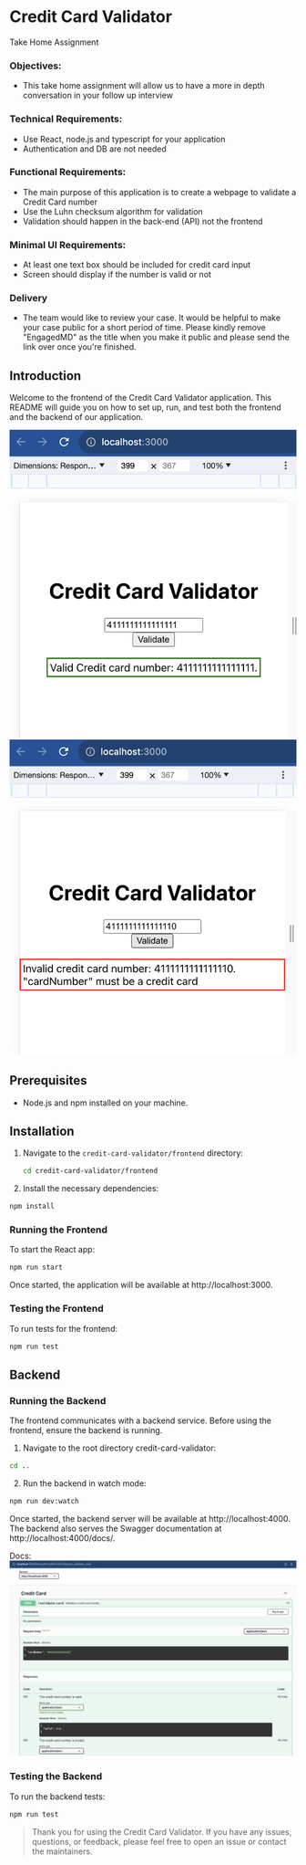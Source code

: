# Credit Card Validator

Take Home Assignment
### Objectives:
  - This take home assignment will allow us to have a more in depth
conversation in your follow up interview
### Technical Requirements:
  - Use React, node.js and typescript for your application
  - Authentication and DB are not needed
  
### Functional Requirements:
  - The main purpose of this application is to create a webpage to validate a Credit Card number
  - Use the Luhn checksum algorithm for validation
  - Validation should happen in the back-end (API) not the frontend
    
### Minimal UI Requirements:
  - At least one text box should be included for credit card input
  - Screen should display if the number is valid or not

### Delivery
  - The team would like to review your case. It would be helpful to make your
case public for a short period of time. Please kindly remove "EngagedMD" as
the title when you make it public and please send the link over once you're
finished.

## Introduction

Welcome to the frontend of the Credit Card Validator application. This README will guide you on how to set up, run, and test both the frontend and the backend of our application.

![Credit Card Validation](public/images/image-1.png)
![Credit Card Validation](public/images/image-3.png)

## Prerequisites

- Node.js and npm installed on your machine.

## Installation

1. Navigate to the `credit-card-validator/frontend` directory:

   ```bash
   cd credit-card-validator/frontend
   ```

2. Install the necessary dependencies:
```bash 
npm install
```

### Running the Frontend
To start the React app:
```bash
npm run start
```
Once started, the application will be available at http://localhost:3000.

### Testing the Frontend
To run tests for the frontend:
```bash
npm run test
```

## Backend
### Running the Backend
The frontend communicates with a backend service. Before using the frontend, ensure the backend is running.

1. Navigate to the root directory credit-card-validator:
```bash
cd ..
```
2. Run the backend in watch mode:
```bash
npm run dev:watch
```

Once started, the backend server will be available at http://localhost:4000. The backend also serves the Swagger documentation at http://localhost:4000/docs/.

Docs: 
![DocsAlt text](public/images/image.png)

### Testing the Backend
To run the backend tests:
```bash
npm run test
```

> Thank you for using the Credit Card Validator. If you have any issues, questions, or feedback, please feel free to open an issue or contact the maintainers.
